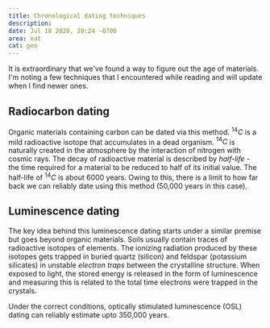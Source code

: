 ```yaml
---
title: Chronological dating techniques
description:
date: Jul 18 2020, 20:24 -0700
area: nat
cat: geo
---
```


It is extraordinary that we've found a way to figure out the age of materials.
I'm noting a few techniques that I encountered while reading and will update
when I find newer ones.

## Radiocarbon dating

Organic materials containing carbon can be dated via this method. $^{14}C$ is a
mild radioactive isotope that accumulates in a dead organism. $^{14}C$ is
naturally created in the atmosphere by the interaction of nitrogen with cosmic
rays. The decay of radioactive material is described by _half-life_ - the time
required for a material to be reduced to half of its initial value. The half-life
of $^{14}C$ is about 6000 years. Owing to this, there is a limit to how far back
we can reliably date using this method (50,000 years in this case).

## Luminescence dating

The key idea behind this luminescence dating starts under a similar premise but
goes beyond organic materials. Soils usually contain traces of radioactive isotopes
of elements. The ionizing radiation produced by these isotopes gets trapped in
buried quartz (silicon) and feldspar (potassium silicates) in unstable
_electron traps_ between the crystalline structure. When exposed to light, the
stored energy is released in the form of luminescence and measuring this is
related to the total time electrons were trapped in the crystals.

Under the correct conditions, optically stimulated luminescence (OSL) dating
can reliably estimate upto 350,000 years. 
